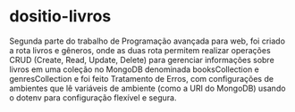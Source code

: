 # dositio-livros

Segunda parte do trabalho de Programação avançada para web,  foi criado a rota livros e gêneros, onde as duas rota permitem realizar operações CRUD (Create, Read, Update, Delete) para gerenciar informações sobre livros em uma coleção no MongoDB denominada booksCollection e genresCollection e foi feito Tratamento de Erros, com configurações de ambientes que lê variáveis de ambiente (como a URI do MongoDB) usando o dotenv para configuração flexível e segura.

